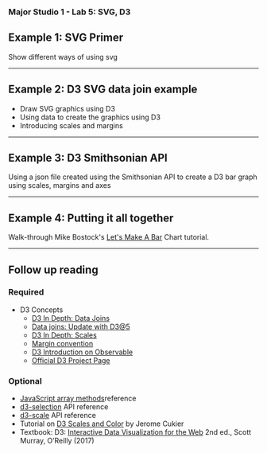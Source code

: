 ### Major Studio 1 - Lab 5: SVG, D3

## Example 1: SVG Primer
Show different ways of using svg

---  
## Example 2: D3 SVG data join example
- Draw SVG graphics using D3
- Using data to create the graphics using D3
- Introducing scales and margins


---  
## Example 3: D3 Smithsonian API
Using a json file created using the Smithsonian API to create a D3 bar graph using scales, margins and axes

---  
## Example 4: Putting it all together
Walk-through Mike Bostock's [Let's Make A Bar](https://observablehq.com/@d3/lets-make-a-bar-chart?collection=@d3/lets-make-a-bar-chart) Chart tutorial.


---  
## Follow up reading

### Required
- D3 Concepts
    - [D3 In Depth: Data Joins](https://www.d3indepth.com/datajoins/)
    - [Data joins: Update with D3@5](https://observablehq.com/@d3/selection-join) 
    - [D3 In Depth: Scales](https://www.d3indepth.com/scales/)
    - [Margin convention](https://observablehq.com/@d3/margin-convention)
    - [D3 Introduction on Observable](https://observablehq.com/collection/@d3/learn-d3)
    - [Official D3 Project Page](https://d3js.org/)
### Optional
- [JavaScript array methods](https://developer.mozilla.org/en-US/docs/Web/JavaScript/Reference/Global_Objects/Array/prototype)reference
- [d3-selection](https://github.com/d3/d3-selection) API reference
- [d3-scale](https://github.com/d3/d3-scale) API reference
- Tutorial on [D3 Scales and Color](http://www.jeromecukier.net/2011/08/11/d3-scales-and-color/) by Jerome Cukier
- Textbook: D3: [Interactive Data Visualization for the Web](https://clio.columbia.edu/catalog/13137514) 2nd ed., Scott Murray, O’Reilly (2017)

